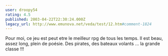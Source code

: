```yaml
---
user: droopy54
rating: 4.5
published: 2003-04-22T22:30:24.000Z
legacy_url: http://www.emunova.net/veda/test/12.htm#comment-1824
---
```

Pour moi, ce jeu est peut etre le meilleur rpg de tous les temps. Il est beau, assez long, plein de poésie.
Des pirates, des bateaux volants ... la grande classe !!!